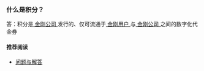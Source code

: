 ### 什么是积分？
答：积分是[ 金刚公司 ](https://a2zitpro.github.io/web/金刚公司)发行的、仅可流通于[ 金刚用户 ](https://a2zitpro.github.io/web/金刚用户)与[ 金刚公司 ](https://a2zitpro.github.io/web/金刚公司)之间的数字化代金券
#### 推荐阅读
- [ 问题与解答 ](https://a2zitpro.github.io/web/问题与解答)
